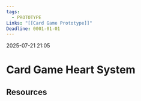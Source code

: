 ```yaml
---
tags:
  - PROTOTYPE
Links: "[[Card Game Prototype]]"
Deadline: 0001-01-01
---
```

2025-07-21 21:05
# Card Game Heart System

## Resources






